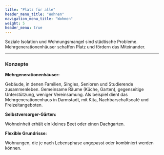 ```yaml
---
title: "Platz für alle"
header_menu_title: "Wohnen"
navigation_menu_title: "Wohnen"
weight: 5
header_menu: true
---
```


Soziale Isolation und Wohnungsmangel sind städtische Probleme. Mehrgenerationenhäuser schaffen Platz und fördern das Miteinander.

---

### Konzepte

**Mehrgenerationenhäuser:**

Gebäude, in denen Familien, Singles, Senioren und Studierende zusammenleben.
Gemeinsame Räume (Küche, Garten), gegenseitige Unterstützung, weniger Vereinsamung.
Als beispiel dient das Mehrgenerationenhaus in Darmstadt, mit Kita, Nachbarschaftscafé und Freizeitangeboten.

**Selbstversorger-Gärten:**

Wohneinheit erhält ein kleines Beet oder einen Dachgarten.

**Flexible Grundrisse:**

Wohnungen, die je nach Lebensphase angepasst oder kombiniert werden können.

